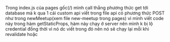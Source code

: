 Trong index.js của pages gốc(/) mình call thẳng phương thức get tới database mà k qua 1 cái custom api viết trong file api có phương thức POST như trong newMeetup(xem file new-meetup trong pages) vì mình viết code này trong hàm getStaticProps, hàm này chạy ở server nên mình k bị lộ credential đồng thời vì nó dc viết trong đó nên nó sẽ chạy lại mỗi khi revalidate hoặc 